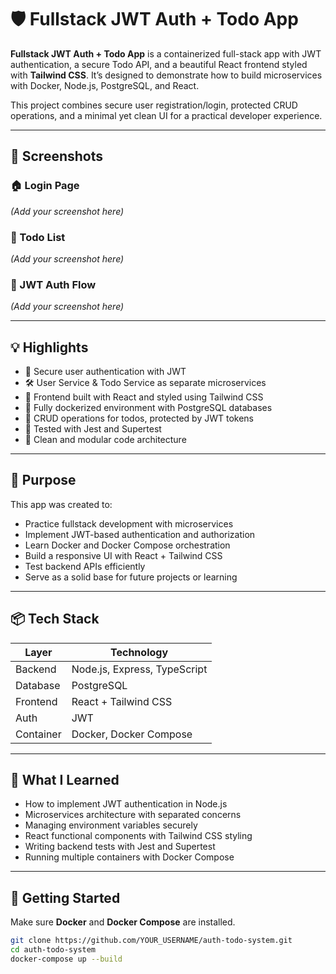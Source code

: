# 🛡️ Fullstack JWT Auth + Todo App

**Fullstack JWT Auth + Todo App** is a containerized full-stack app with JWT authentication, a secure Todo API, and a beautiful React frontend styled with **Tailwind CSS**. It’s designed to demonstrate how to build microservices with Docker, Node.js, PostgreSQL, and React.

This project combines secure user registration/login, protected CRUD operations, and a minimal yet clean UI for a practical developer experience.

---

## 📸 Screenshots

### 🏠 Login Page  
*(Add your screenshot here)*

### 📝 Todo List  
*(Add your screenshot here)*

### 🔐 JWT Auth Flow  
*(Add your screenshot here)*

---

## 💡 Highlights

- 🔐 Secure user authentication with JWT  
- 🛠️ User Service & Todo Service as separate microservices  
- 🎨 Frontend built with React and styled using Tailwind CSS  
- 🐳 Fully dockerized environment with PostgreSQL databases  
- 📝 CRUD operations for todos, protected by JWT tokens  
- 🧪 Tested with Jest and Supertest  
- 📁 Clean and modular code architecture  

---

## 🎯 Purpose

This app was created to:

- Practice fullstack development with microservices  
- Implement JWT-based authentication and authorization  
- Learn Docker and Docker Compose orchestration  
- Build a responsive UI with React + Tailwind CSS  
- Test backend APIs efficiently  
- Serve as a solid base for future projects or learning  

---

## 📦 Tech Stack

| Layer       | Technology                 |
|-------------|----------------------------|
| Backend     | Node.js, Express, TypeScript |
| Database    | PostgreSQL                 |
| Frontend    | React + Tailwind CSS       |
| Auth        | JWT                        |
| Container   | Docker, Docker Compose     |

---

## 🧠 What I Learned

- How to implement JWT authentication in Node.js  
- Microservices architecture with separated concerns  
- Managing environment variables securely  
- React functional components with Tailwind CSS styling  
- Writing backend tests with Jest and Supertest  
- Running multiple containers with Docker Compose  

---

## 🧪 Getting Started

Make sure **Docker** and **Docker Compose** are installed.

```bash
git clone https://github.com/YOUR_USERNAME/auth-todo-system.git
cd auth-todo-system
docker-compose up --build
